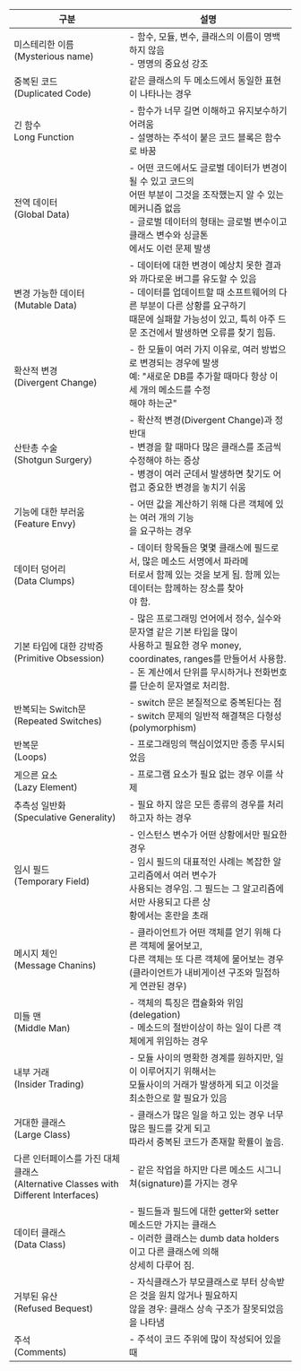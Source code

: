 | 구분                                                                                   | 설명                                                                                                                                                                                                                                      |
| -------------------------------------------------------------------------------------- | ----------------------------------------------------------------------------------------------------------------------------------------------------------------------------------------------------------------------------------------- |
| 미스테리한 이름 </br>(Mysterious name)                                                 | - 함수, 모듈, 변수, 클래스의 이름이 명백하지 않음</br>- 명명의 중요성 강조                                                                                                                                                                |
| 중복된 코드</br>(Duplicated Code)                                                      | 같은 클래스의 두 메소드에서 동일한 표현이 나타나는 경우                                                                                                                                                                                   |
| 긴 함수</br>Long Function                                                              | - 함수가 너무 길면 이해하고 유지보수하기 어려움</br>- 설명하는 주석이 붙은 코드 블록은 함수로 바꿈                                                                                                                                        |
| 전역 데이터</br>(Global Data)                                                          | - 어떤 코드에서도 글로벌 데이터가 변경이 될 수 있고 코드의</br> 어떤 부분이 그것을 조작했는지 알 수 있는 메커니즘 없음</br>- 글로벌 데이터의 형태는 글로벌 변수이고 클래스 변수와 싱글톤</br>에서도 이런 문제 발생                        |
| 변경 가능한 데이터</br>(Mutable Data)                                                  | - 데이터에 대한 변경이 예상치 못한 결과와 까다로운 버그를 유도할 수 있음</br> - 데이터를 업데이트할 때 소프트웨어의 다른 부분이 다른 상황를 요구하기</br> 때문에 실패할 가능성이 있고, 특히 아주 드문 조건에서 발생하면 오류를 찾기 힘듬. |
| 확산적 변경</br>(Divergent Change)                                                     | - 한 모듈이 여러 가지 이유로, 여러 방법으로 변경되는 경우에 발생</br>예: "새로운 DB를 추가할 때마다 항상 이 세 개의 메소드를 수정</br>해야 하는군"                                                                                        |
| 산탄총 수술</br>(Shotgun Surgery)                                                      | - 확산적 변경(Divergent Change)과 정 반대</br>- 변경을 할 때마다 많은 클래스를 조금씩 수정해야 하는 증상</br>- 병경이 여러 군데서 발생하면 찾기도 어렵고 중요한 변경을 놓치기 쉬움                                                        |
| 기능에 대한 부러움</br>(Feature Envy)                                                  | - 어떤 값을 계산하기 위해 다른 객체에 있는 여러 개의 기능</br>을 요구하는 경우                                                                                                                                                            |
| 데이터 덩어리</br>(Data Clumps)                                                        | - 데이터 항목들은 몇몇 클래스에 필드로서, 많은 메소드 서명에서 파라메</br>터로서 함께 있는 것을 보게 됨. 함께 있는 데이터는 함께하는 장소를 찾아</br>야 함.                                                                               |
| 기본 타입에 대한 강박증</br>(Primitive Obsession)                                      | - 많은 프로그래밍 언어에서 정수, 실수와 문자열 같은 기본 타입을 많이</br>사용하고 필요한 경우 money, coordinates, ranges를 만들어서 사용함.</br>- 돈 계산에서 단위를 무시하거나 전화번호를 단순히 문자열로 처리함.                        |
| 반복되는 Switch문</br>(Repeated Switches)                                              | - switch 문은 본질적으로 중복된다는 점</br>- switch 문제의 일반적 해결책은 다형성(polymorphism)                                                                                                                                           |
| 반복문</br>(Loops)                                                                     | - 프로그래밍의 핵심이었지만 종종 무시되었음                                                                                                                                                                                               |
| 게으른 요소</br>(Lazy Element)                                                         | - 프로그램 요소가 필요 없는 경우 이를 삭제                                                                                                                                                                                                |
| 추측성 일반화</br>(Speculative Generality)                                             | - 필요 하지 않은 모든 종류의 경우를 처리하고자 하는 경우                                                                                                                                                                                  |
| 임시 필드</br>(Temporary Field)                                                        | - 인스턴스 변수가 어떤 상황에서만 필요한 경우</br> - 임시 필드의 대표적인 사례는 복잡한 알고리즘에서 여러 변수가</br>사용되는 경우임. 그 필드는 그 알고리즘에서만 사용되고 다른 상</br>황에서는 혼란을 초래                               |
| 메시지 체인</br>(Message Chanins)                                                      | - 클라이언트가 어떤 객체를 얻기 위해 다른 객체에 물어보고,</br>다른 객체는 또 다른 객체에 물어보는 경우</br>(클라이언트가 내비게이션 구조와 밀접하게 연관된 경우)                                                                         |
| 미들 맨</br>(Middle Man)                                                               | - 객체의 특징은 캡슐화와 위임(delegation)</br>- 메소드의 절반이상이 하는 일이 다른 객체에게 위임하는 경우                                                                                                                                 |
| 내부 거래</br>(Insider Trading)                                                        | - 모듈 사이의 명확한 경계를 원하지만, 일이 이루어지기 위해서는</br>모듈사이의 거래가 발생하게 되고 이것을 최소한으로 할 필요가 있음                                                                                                       |
| 거대한 클래스</br>(Large Class)                                                        | - 클래스가 많은 일을 하고 있는 경우 너무 많은 필드를 갖게 되고</br>따라서 중복된 코드가 존재할 확률이 높음.                                                                                                                               |
| 다른 인터페이스를 가진 대체 클래스</br>(Alternative Classes with Different Interfaces) | - 같은 작업을 하지만 다른 메소드 시그니쳐(signature)를 가지는 경우                                                                                                                                                                        |
| 데이터 클래스</br>(Data Class)                                                         | - 필드들과 필드에 대한 getter와 setter 메소드만 가지는 클래스</br>- 이러한 클래스는 dumb data holders이고 다른 클래스에 의해</br>상세히 다루어 짐.                                                                                        |
| 거부된 유산</br>(Refused Bequest)                                                      | - 자식클래스가 부모클래스로 부터 상속받은 것을 원치 않거나 필요하지</br>않을 경우: 클래스 상속 구조가 잘못되었음을 나타냄                                                                                                                 |
| 주석</br>(Comments)                                                                    | - 주석이 코드 주위에 많이 작성되어 있을 때                                                                                                                                                                                                |
